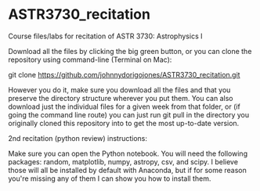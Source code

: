 # ASTR3730_recitation

Course files/labs for recitation of ASTR 3730: Astrophysics I

Download all the files by clicking the big green button, or you can clone the repository using command-line (Terminal on Mac):

git clone https://github.com/johnnydorigojones/ASTR3730_recitation.git

However you do it, make sure you download all the files and that you preserve the directory structure wherever you put them. You can also download just the individual files for a given week from that folder, or (if going the command line route) you can just run git pull in the directory you originally cloned this repository into to get the most up-to-date version.


2nd recitation (python review) instructions:

Make sure you can open the Python notebook. You will need the following packages: random, matplotlib, numpy, astropy, csv, and scipy. I believe those will all be installed by default with Anaconda, but if for some reason you're missing any of them I can show you how to install them.
